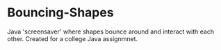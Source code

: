 # Bouncing-Shapes
Java 'screensaver' where shapes bounce around and interact with each other. Created for a college Java assignmnet.

